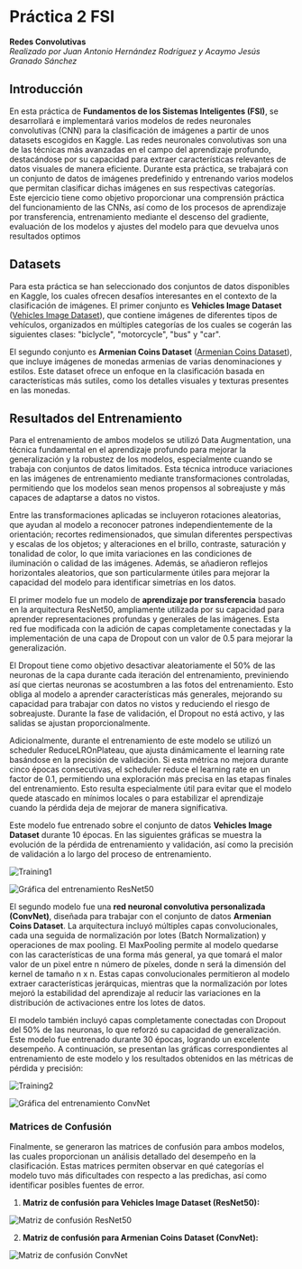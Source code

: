 # Práctica 2 FSI 

**Redes Convolutivas**  
*Realizado por Juan Antonio Hernández Rodríguez y Acaymo Jesús Granado Sánchez*

## Introducción

En esta práctica de **Fundamentos de los Sistemas Inteligentes (FSI)**, se desarrollará e implementará varios modelos de redes neuronales convolutivas (CNN) para la clasificación de imágenes a partir de unos datasets escogidos en Kaggle. Las redes neuronales convolutivas son una de las técnicas más avanzadas en el campo del aprendizaje profundo, destacándose por su capacidad para extraer características relevantes de datos visuales de manera eficiente. 
Durante esta práctica, se trabajará con un conjunto de datos de imágenes predefinido y entrenando varios modelos que permitan clasificar dichas imágenes en sus respectivas categorías. Este ejercicio tiene como objetivo proporcionar una comprensión práctica del funcionamiento de las CNNs, así como de los procesos de aprendizaje por transferencia, entrenamiento mediante el descenso del gradiente, evaluación de los modelos y ajustes del modelo para que devuelva unos resultados optimos

## Datasets

Para esta práctica se han seleccionado dos conjuntos de datos disponibles en Kaggle, los cuales ofrecen desafíos interesantes en el contexto de la clasificación de imágenes. El primer conjunto es **Vehicles Image Dataset** ([Vehicles Image Dataset](https://www.kaggle.com/datasets/mmohaiminulislam/vehicles-image-dataset)), que contiene imágenes de diferentes tipos de vehículos, organizados en múltiples categorías de los cuales se cogerán las siguientes clases: "biclycle", "motorcycle", "bus" y "car". 

El segundo conjunto es **Armenian Coins Dataset** ([Armenian Coins Dataset](https://www.kaggle.com/datasets/gorororororo23/armenian-coins-data)), que incluye imágenes de monedas armenias de varias denominaciones y estilos. Este dataset ofrece un enfoque en la clasificación basada en características más sutiles, como los detalles visuales y texturas presentes en las monedas. 


## Resultados del Entrenamiento

Para el entrenamiento de ambos modelos se utilizó Data Augmentation, una técnica fundamental en el aprendizaje profundo para mejorar la generalización y la robustez de los modelos, especialmente cuando se trabaja con conjuntos de datos limitados. Esta técnica introduce variaciones en las imágenes de entrenamiento mediante transformaciones controladas, permitiendo que los modelos sean menos propensos al sobreajuste y más capaces de adaptarse a datos no vistos. 

Entre las transformaciones aplicadas se incluyeron rotaciones aleatorias, que ayudan al modelo a reconocer patrones independientemente de la orientación; recortes redimensionados, que simulan diferentes perspectivas y escalas de los objetos; y alteraciones en el brillo, contraste, saturación y tonalidad de color, lo que imita variaciones en las condiciones de iluminación o calidad de las imágenes. Además, se añadieron reflejos horizontales aleatorios, que son particularmente útiles para mejorar la capacidad del modelo para identificar simetrías en los datos.

El primer modelo fue un modelo de **aprendizaje por transferencia** basado en la arquitectura ResNet50, ampliamente utilizada por su capacidad para aprender representaciones profundas y generales de las imágenes. Esta red fue modificada con la adición de capas completamente conectadas y la implementación de una capa de Dropout con un valor de 0.5 para mejorar la generalización. 

El Dropout tiene como objetivo desactivar aleatoriamente el 50% de las neuronas de la capa durante cada iteración del entrenamiento, previniendo así que ciertas neuronas se acostumbren a las fotos del entrenamiento. Esto obliga al modelo a aprender características más generales, mejorando su capacidad para trabajar con datos no vistos y reduciendo el riesgo de sobreajuste. Durante la fase de validación, el Dropout no está activo, y las salidas se ajustan proporcionalmente.

Adicionalmente, durante el entrenamiento de este modelo se utilizó un scheduler ReduceLROnPlateau, que ajusta dinámicamente el learning rate basándose en la precisión de validación. Si esta métrica no mejora durante cinco épocas consecutivas, el scheduler reduce el learning rate en un factor de 0.1, permitiendo una exploración más precisa en las etapas finales del entrenamiento. Esto resulta especialmente útil para evitar que el modelo quede atascado en mínimos locales o para estabilizar el aprendizaje cuando la pérdida deja de mejorar de manera significativa.

Este modelo fue entrenado sobre el conjunto de datos **Vehicles Image Dataset** durante 10 épocas. En las siguientes gráficas se muestra la evolución de la pérdida de entrenamiento y validación, así como la precisión de validación a lo largo del proceso de entrenamiento.

![Training1](https://github.com/user-attachments/assets/75a87eb6-de2a-4975-8134-b8abee8d0cfb)

![Gráfica del entrenamiento ResNet50](https://github.com/user-attachments/assets/cb2998db-2fef-45f5-9d40-2f1bf74c76cd)

El segundo modelo fue una **red neuronal convolutiva personalizada (ConvNet)**, diseñada para trabajar con el conjunto de datos **Armenian Coins Dataset**. La arquitectura incluyó múltiples capas convolucionales, cada una seguida de normalización por lotes (Batch Normalization) y operaciones de max pooling. El MaxPooling permite al modelo quedarse con las características de una forma más general, ya que tomará el malor valor de un pixel entre n número de píxeles, donde n será la dimensión del kernel de tamaño n x n. Estas capas convolucionales permitieron al modelo extraer características jerárquicas, mientras que la normalización por lotes mejoró la estabilidad del aprendizaje al reducir las variaciones en la distribución de activaciones entre los lotes de datos.

El modelo también incluyó capas completamente conectadas con Dropout del 50% de las neuronas, lo que reforzó su capacidad de generalización. Este modelo fue entrenado durante 30 épocas, logrando un excelente desempeño. A continuación, se presentan las gráficas correspondientes al entrenamiento de este modelo y los resultados obtenidos en las métricas de pérdida y precisión:


![Training2](https://github.com/user-attachments/assets/9724b9dc-d2ed-4366-9e14-b700f1c61ddc)

![Gráfica del entrenamiento ConvNet](https://github.com/user-attachments/assets/c9150473-b470-46f4-9a62-4f3b0fb8ad3c)


### Matrices de Confusión

Finalmente, se generaron las matrices de confusión para ambos modelos, las cuales proporcionan un análisis detallado del desempeño en la clasificación. Estas matrices permiten observar en qué categorías el modelo tuvo más dificultades con respecto a las predichas, así como identificar posibles fuentes de error.

1. **Matriz de confusión para Vehicles Image Dataset (ResNet50):**

![Matriz de confusión ResNet50](https://github.com/user-attachments/assets/695675d0-154e-4a5d-a5c5-9bf065927e97)

2. **Matriz de confusión para Armenian Coins Dataset (ConvNet):**

![Matriz de confusión ConvNet](https://github.com/user-attachments/assets/a08733cc-5dee-4cc2-9f46-7440305de44d)
